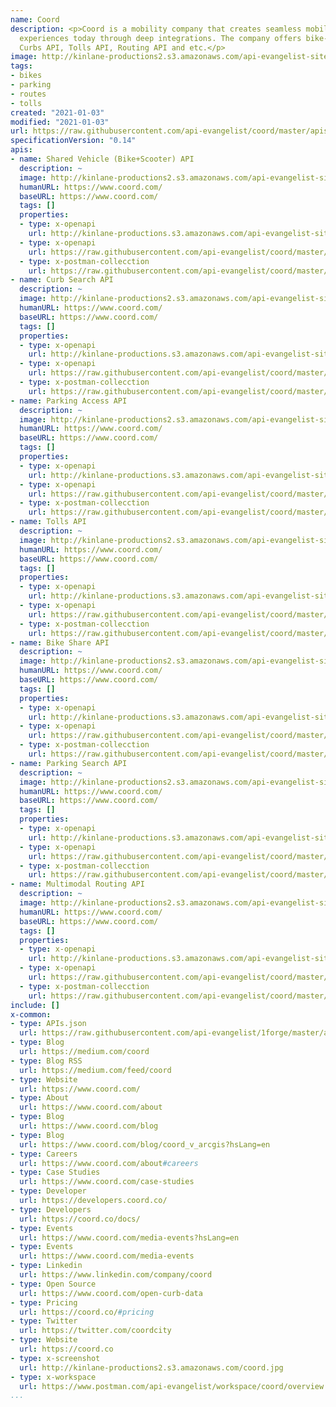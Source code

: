 ```yaml
---
name: Coord
description: <p>Coord is a mobility company that creates seamless mobility and self-driving
  experiences today through deep integrations. The company offers bike-share API,
  Curbs API, Tolls API, Routing API and etc.</p>
image: http://kinlane-productions2.s3.amazonaws.com/api-evangelist-site/company/logos/coord-logo.png
tags:
- bikes
- parking
- routes
- tolls
created: "2021-01-03"
modified: "2021-01-03"
url: https://raw.githubusercontent.com/api-evangelist/coord/master/apis.json
specificationVersion: "0.14"
apis:
- name: Shared Vehicle (Bike+Scooter) API
  description: ~
  image: http://kinlane-productions2.s3.amazonaws.com/api-evangelist-site/company/logos/coord-logo.png
  humanURL: https://www.coord.com/
  baseURL: https://www.coord.com/
  tags: []
  properties:
  - type: x-openapi
    url: http://kinlane-productions.s3.amazonaws.com/api-evangelist-site/company/openapis/shared-vehicle-bikescooter-api.json
  - type: x-openapi
    url: https://raw.githubusercontent.com/api-evangelist/coord/master/shared-vehicle-bikescooter-api-openapi.json
  - type: x-postman-collecction
    url: https://raw.githubusercontent.com/api-evangelist/coord/master/shared-vehicle-bikescooter-api-postman-collection.json
- name: Curb Search API
  description: ~
  image: http://kinlane-productions2.s3.amazonaws.com/api-evangelist-site/company/logos/coord-logo.png
  humanURL: https://www.coord.com/
  baseURL: https://www.coord.com/
  tags: []
  properties:
  - type: x-openapi
    url: http://kinlane-productions.s3.amazonaws.com/api-evangelist-site/company/openapis/curb-search-api.json
  - type: x-openapi
    url: https://raw.githubusercontent.com/api-evangelist/coord/master/curb-search-api-openapi.json
  - type: x-postman-collecction
    url: https://raw.githubusercontent.com/api-evangelist/coord/master/curb-search-api-postman-collection.json
- name: Parking Access API
  description: ~
  image: http://kinlane-productions2.s3.amazonaws.com/api-evangelist-site/company/logos/coord-logo.png
  humanURL: https://www.coord.com/
  baseURL: https://www.coord.com/
  tags: []
  properties:
  - type: x-openapi
    url: http://kinlane-productions.s3.amazonaws.com/api-evangelist-site/company/openapis/parking-access-api.json
  - type: x-openapi
    url: https://raw.githubusercontent.com/api-evangelist/coord/master/parking-access-api-openapi.json
  - type: x-postman-collecction
    url: https://raw.githubusercontent.com/api-evangelist/coord/master/parking-access-api-postman-collection.json
- name: Tolls API
  description: ~
  image: http://kinlane-productions2.s3.amazonaws.com/api-evangelist-site/company/logos/coord-logo.png
  humanURL: https://www.coord.com/
  baseURL: https://www.coord.com/
  tags: []
  properties:
  - type: x-openapi
    url: http://kinlane-productions.s3.amazonaws.com/api-evangelist-site/company/openapis/tolls-api.json
  - type: x-openapi
    url: https://raw.githubusercontent.com/api-evangelist/coord/master/tolls-api-openapi.json
  - type: x-postman-collecction
    url: https://raw.githubusercontent.com/api-evangelist/coord/master/tolls-api-postman-collection.json
- name: Bike Share API
  description: ~
  image: http://kinlane-productions2.s3.amazonaws.com/api-evangelist-site/company/logos/coord-logo.png
  humanURL: https://www.coord.com/
  baseURL: https://www.coord.com/
  tags: []
  properties:
  - type: x-openapi
    url: http://kinlane-productions.s3.amazonaws.com/api-evangelist-site/company/openapis/bike-share-api.json
  - type: x-openapi
    url: https://raw.githubusercontent.com/api-evangelist/coord/master/bike-share-api-openapi.json
  - type: x-postman-collecction
    url: https://raw.githubusercontent.com/api-evangelist/coord/master/bike-share-api-postman-collection.json
- name: Parking Search API
  description: ~
  image: http://kinlane-productions2.s3.amazonaws.com/api-evangelist-site/company/logos/coord-logo.png
  humanURL: https://www.coord.com/
  baseURL: https://www.coord.com/
  tags: []
  properties:
  - type: x-openapi
    url: http://kinlane-productions.s3.amazonaws.com/api-evangelist-site/company/openapis/parking-search-api.json
  - type: x-openapi
    url: https://raw.githubusercontent.com/api-evangelist/coord/master/parking-search-api-openapi.json
  - type: x-postman-collecction
    url: https://raw.githubusercontent.com/api-evangelist/coord/master/parking-search-api-postman-collection.json
- name: Multimodal Routing API
  description: ~
  image: http://kinlane-productions2.s3.amazonaws.com/api-evangelist-site/company/logos/coord-logo.png
  humanURL: https://www.coord.com/
  baseURL: https://www.coord.com/
  tags: []
  properties:
  - type: x-openapi
    url: http://kinlane-productions.s3.amazonaws.com/api-evangelist-site/company/openapis/multimodal-routing-api.json
  - type: x-openapi
    url: https://raw.githubusercontent.com/api-evangelist/coord/master/multimodal-routing-api-openapi.json
  - type: x-postman-collecction
    url: https://raw.githubusercontent.com/api-evangelist/coord/master/multimodal-routing-api-postman-collection.json
include: []
x-common:
- type: APIs.json
  url: https://raw.githubusercontent.com/api-evangelist/1forge/master/apis.json
- type: Blog
  url: https://medium.com/coord
- type: Blog RSS
  url: https://medium.com/feed/coord
- type: Website
  url: https://www.coord.com/
- type: About
  url: https://www.coord.com/about
- type: Blog
  url: https://www.coord.com/blog
- type: Blog
  url: https://www.coord.com/blog/coord_v_arcgis?hsLang=en
- type: Careers
  url: https://www.coord.com/about#careers
- type: Case Studies
  url: https://www.coord.com/case-studies
- type: Developer
  url: https://developers.coord.co/
- type: Developers
  url: https://coord.co/docs/
- type: Events
  url: https://www.coord.com/media-events?hsLang=en
- type: Events
  url: https://www.coord.com/media-events
- type: Linkedin
  url: https://www.linkedin.com/company/coord
- type: Open Source
  url: https://www.coord.com/open-curb-data
- type: Pricing
  url: https://coord.co/#pricing
- type: Twitter
  url: https://twitter.com/coordcity
- type: Website
  url: https://coord.co
- type: x-screenshot
  url: http://kinlane-productions2.s3.amazonaws.com/coord.jpg
- type: x-workspace
  url: https://www.postman.com/api-evangelist/workspace/coord/overview
...
```

